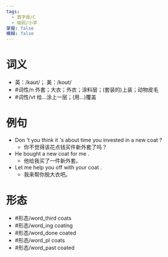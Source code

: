 ```yaml
---
tags:
  - 首字母/C
  - 级别/小学
掌握: false
模糊: false
---
```

# 词义
- 英：/kəʊt/； 美：/koʊt/
- #词性/n  外套；大衣；外衣；涂料层；(套装的)上装；动物皮毛
- #词性/vt  给…涂上一层；(用…)覆盖
# 例句
- Don 't you think it 's about time you invested in a new coat ?
	- 你不觉得该花点钱买件新外套了吗？
- He bought a new coat for me .
	- 他给我买了一件新外套。
- Let me help you off with your coat .
	- 我来帮你脱大衣吧。
# 形态
- #形态/word_third coats
- #形态/word_ing coating
- #形态/word_done coated
- #形态/word_pl coats
- #形态/word_past coated
